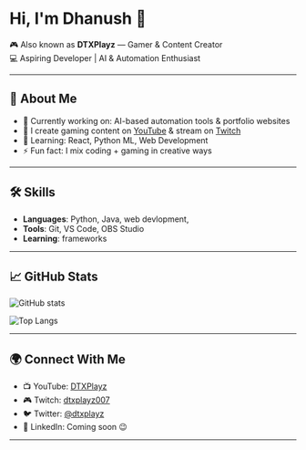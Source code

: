 # Hi, I'm Dhanush 👋  

🎮 Also known as **DTXPlayz** — Gamer & Content Creator  
💻 Aspiring Developer | AI & Automation Enthusiast  

---

## 🚀 About Me
- 🔭 Currently working on: AI-based automation tools & portfolio websites  
- 🎥 I create gaming content on [YouTube](https://youtube.com/@DTXPlayz) & stream on [Twitch](https://twitch.tv/dtxplayz007)  
- 🌱 Learning: React, Python ML, Web Development  
- ⚡ Fun fact: I mix coding + gaming in creative ways  

---

## 🛠 Skills
- **Languages**: Python, Java, web devlopment, 
- **Tools**: Git, VS Code, OBS Studio  
- **Learning**: frameworks  

---

## 📈 GitHub Stats
![GitHub stats](https://github-readme-stats.vercel.app/api?username=DTXplayz&show_icons=true&theme=tokyonight)  

![Top Langs](https://github-readme-stats.vercel.app/api/top-langs/?username=DTXplayz&layout=compact&theme=tokyonight)  

---

## 🌍 Connect With Me
- 📺 YouTube: [DTXPlayz](https://youtube.com/@DTXPlayz)  
- 🎮 Twitch: [dtxplayz007](https://twitch.tv/dtxplayz007)  
- 🐦 Twitter: [@dtxplayz](https://twitter.com/dtxplayz)  
- 💼 LinkedIn: Coming soon 😉  

---
